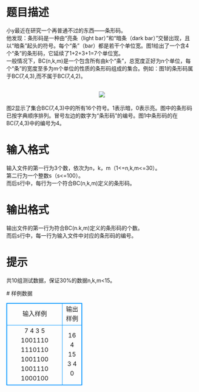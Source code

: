 # 

 
 # 题目描述 
<p>
小y最近在研究一个再普通不过的东西——条形码。<br>他发现：条形码是一种由“亮条（light bar）”和“暗条（dark bar）”交替出现，且以“暗条”起头的符号。每个“条”（bar）都是若干个单位宽。图1给出了一个含4个“条”的条形码，它延续了1+2+3+1=7个单位宽。<br>一般情况下，BC(n,k,m)是一个包含所有由k个“条”，总宽度正好为n个单位，每个“条”的宽度至多为m个单位的性质的条形码组成的集合。例如：图1的条形码属于BC(7,4,3),而不属于BC(7,4,2)。<br><br><center><img src="/source/joyoi/tyvj-2756/img/aHR0cDovL3d3dy5qb3lvaS5jbi9wcm9ibGVtL3R5dmotMjc1Ni9wcm9ibGVtc19pbWFnZXMvMzI2NS9waG90by5qcGc=.jpg"></img></center><br>图2显示了集合BC(7,4,3)中的所有16个符号。1表示暗，0表示亮。图中的条形码已按字典顺序排列。冒号左边的数字为“条形码”的编号。图1中条形码的在BC(7,4,3)中的编号为4。</p> 

 
 # 输入格式 
<p>
输入文件的第一行为3个数，依次为n，k，m（1<=n,k,m<=30）。<br>第二行为一个整数s（s<=100）。<br>而后s行中，每行为一个符合BC(n,k,m)定义的条形码。<br></p> 

 
 # 输出格式 
<p>
输出文件的第一行为符合BC(n.k,m)定义的条形码的个数。<br>而后s行中，每一行为输入文件中对应的条形码的编号。<br></p> 

 
 # 提示 
<p>
共10组测试数据，保证30%的数据n,k,m<15。</p> 
# 样例数据
<style>
        table,table tr th, table tr td { border:1px solid #0094ff; }
        table { width: 200px; min-height: 25px; line-height: 25px; text-align: center; border-collapse: collapse;}   
    </style>
<table>
	<tr>
		<td>输入样例</td>
		<td>输出样例</td>
	</tr>
<tr><td>7 4 3
5
1001110
1110110
1001100
1001110
1000100
</td><td>16
4
15
3
4
0</td></tr></table>
